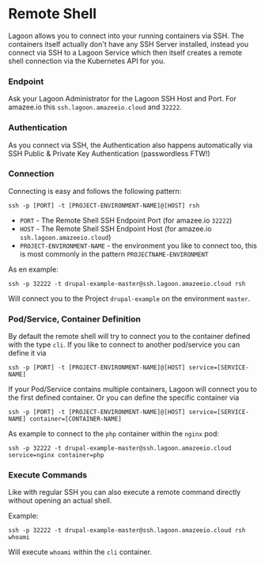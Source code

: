# Remote Shell

Lagoon allows you to connect into your running containers via SSH. The containers itself actually don't have any SSH Server installed, instead you connect via SSH to a Lagoon Service which then itself creates a remote shell connection via the Kubernetes API for you.

### Endpoint

Ask your Lagoon Administrator for the Lagoon SSH Host and Port. For amazee.io this `ssh.lagoon.amazeeio.cloud` and `32222`.

### Authentication

As you connect via SSH, the Authentication also happens automatically via SSH Public & Private Key Authentication (passwordless FTW!)

### Connection

Connecting is easy and follows the following pattern:

```
ssh -p [PORT] -t [PROJECT-ENVIRONMENT-NAME]@[HOST] rsh
```

- `PORT` - The Remote Shell SSH Endpoint Port (for amazee.io `32222`)
- `HOST` - The Remote Shell SSH Endpoint Host (for amazee.io `ssh.lagoon.amazeeio.cloud`)
- `PROJECT-ENVIRONMENT-NAME` - the environment you like to connect too, this is most commonly in the pattern `PROJECTNAME-ENVIRONMENT`

As en example:

```
ssh -p 32222 -t drupal-example-master@ssh.lagoon.amazeeio.cloud rsh
```

Will connect you to the Project `drupal-example` on the environment `master`.

### Pod/Service, Container Definition

By default the remote shell will try to connect you to the container defined with the type `cli`. If you like to connect to another pod/service you can define it via

```
ssh -p [PORT] -t [PROJECT-ENVIRONMENT-NAME]@[HOST] service=[SERVICE-NAME]
```

If your Pod/Service contains multiple containers, Lagoon will connect you to the first defined container. Or you can define the specific container via

```
ssh -p [PORT] -t [PROJECT-ENVIRONMENT-NAME]@[HOST] service=[SERVICE-NAME] container=[CONTAINER-NAME]
```

As example to connect to the `php` container within the `nginx` pod:

```
ssh -p 32222 -t drupal-example-master@ssh.lagoon.amazeeio.cloud service=nginx container=php
```

### Execute Commands

Like with regular SSH you can also execute a remote command directly without opening an actual shell.

Example:

```
ssh -p 32222 -t drupal-example-master@ssh.lagoon.amazeeio.cloud rsh whoami
```

Will execute `whoami` within the `cli` container.
